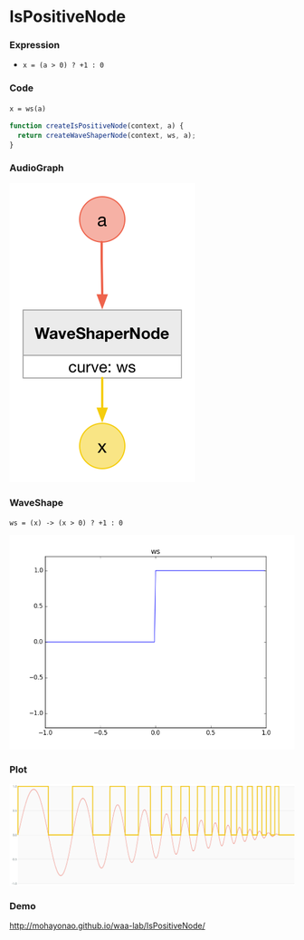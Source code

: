 # IsPositiveNode

### Expression

- `x = (a > 0) ? +1 : 0`

### Code

`x = ws(a)`

```js
function createIsPositiveNode(context, a) {
  return createWaveShaperNode(context, ws, a);
}
```

### AudioGraph

![](is-positive-node.png)

### WaveShape

`ws = (x) -> (x > 0) ? +1 : 0`

![](is-positive-wave-shape.png)

### Plot

![](is-positive-node-plot.png)

### Demo

http://mohayonao.github.io/waa-lab/IsPositiveNode/
